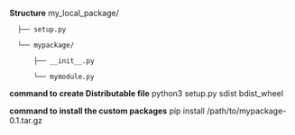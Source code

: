 
**Structure** 
      my_local_package/ 
      
      ├── setup.py
      
      └── mypackage/
      
          ├── __init__.py
          
          └── mymodule.py
          


**command to create Distributable file**
python3 setup.py sdist bdist_wheel


**command to install the custom packages**
pip install /path/to/mypackage-0.1.tar.gz
